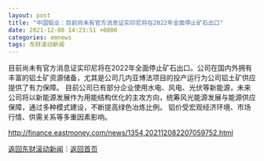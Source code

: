 ```yaml
---
layout: post
title: "中国铝业：目前尚未有官方消息证实印尼将在2022年全面停止矿石出口"
date: 2021-12-08 14:23:51 +0800
categories: emnews
tags: 东财滚动新闻
---
```


目前尚未有官方消息证实印尼将在2022年全面停止矿石出口。公司在国内外拥有丰富的铝土矿资源储备，尤其是公司几内亚博法项目的投产运行为公司铝土矿供应提供了有力保障。 目前公司已有部分企业使用水电、风电、光伏等新能源，未来公司将以新能源发展作为用能结构优化的主攻方向，统筹风光能源发展与能源供应保障，通过多种模式建设，不断提高绿色冶炼比例。 铝价受宏观经济环境、市场行情、供需关系等多重因素影响。

<http://finance.eastmoney.com/news/1354,202112082207059752.html>

[返回东财滚动新闻](//finews.withounder.com/emnews/)｜[返回首页](//finews.withounder.com/)